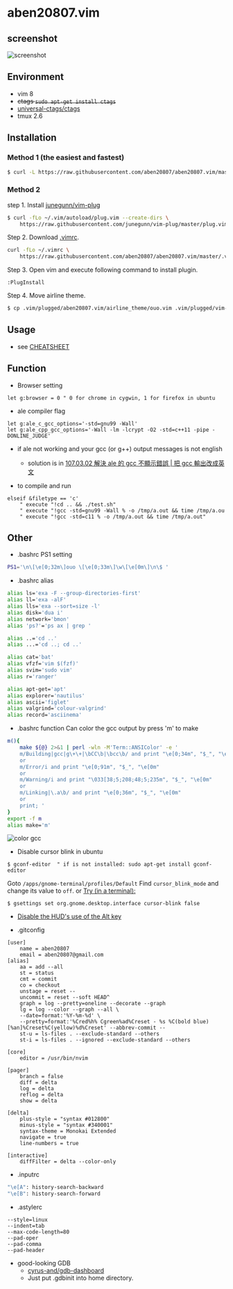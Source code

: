 aben20807.vim
===

## screenshot

![screenshot](https://imgur.com/8aNemHB.png)

## Environment

+ vim 8
+ ~~ctags `sudo apt-get install ctags`~~
+ [universal-ctags/ctags](https://github.com/universal-ctags/ctags)
+ tmux 2.6

## Installation
### Method 1 (the easiest and fastest)
```sh
$ curl -L https://raw.githubusercontent.com/aben20807/aben20807.vim/master/setup.sh | bash
```

### Method 2
step 1. Install [junegunn/vim-plug](https://github.com/junegunn/vim-plug)

```sh
$ curl -fLo ~/.vim/autoload/plug.vim --create-dirs \
    https://raw.githubusercontent.com/junegunn/vim-plug/master/plug.vim
```

Step 2. Download [.vimrc](https://raw.githubusercontent.com/aben20807/aben20807.vim/master/.vimrc).

```sh
curl -fLo ~/.vimrc \
    https://raw.githubusercontent.com/aben20807/aben20807.vim/master/.vimrc
```

Step 3. Open vim and execute following command to install plugin.

```
:PlugInstall
```

Step 4. Move airline theme.

```sh
$ cp .vim/plugged/aben20807.vim/airline_theme/ouo.vim .vim/plugged/vim-airline-themes/autoload/airline/themes/
```

## Usage
+ see [CHEATSHEET](https://github.com/aben20807/aben20807.vim/blob/master/CHEATSHEET.md)

## Function
+ Browser setting

```vim
let g:browser = 0 " 0 for chrome in cygwin, 1 for firefox in ubuntu
```

+ ale compiler flag

```vim
let g:ale_c_gcc_options='-std=gnu99 -Wall'
let g:ale_cpp_gcc_options='-Wall -lm -lcrypt -O2 -std=c++11 -pipe -DONLINE_JUDGE'
```

+ if ale not working and your gcc (or g++) output messages is not english
    + solution is in [107.03.02 解決 ale 的 gcc 不顯示錯誤 | 把 gcc 輸出改成英文](https://aben20807.blogspot.tw/2018/03/1070302-ale-gcc-gcc.html#more)

+ <F5> to compile and run

```vim
elseif &filetype == 'c'
    " execute "!cd .. && ./test.sh"
    " execute "!gcc -std=gnu99 -Wall % -o /tmp/a.out && time /tmp/a.ou
    " execute "!gcc -std=c11 % -o /tmp/a.out && time /tmp/a.out"
```

## Other
+ .bashrc PS1 setting

```sh
PS1='\n\[\e[0;32m\]ouo \[\e[0;33m\]\w\[\e[0m\]\n\$ '
```

+ .bashrc alias

```sh
alias ls='exa -F --group-directories-first'
alias ll='exa -alF'
alias lls='exa --sort=size -l'
alias disk='dua i'
alias network='bmon'
alias 'ps?'='ps ax | grep '

alias ..='cd ..'
alias ...='cd ..; cd ..'

alias cat='bat'
alias vfzf='vim $(fzf)'
alias svim='sudo vim'
alias r='ranger'

alias apt-get='apt'
alias explorer='nautilus'
alias ascii='figlet'
alias valgrind='colour-valgrind'
alias record='asciinema'
```

+ .bashrc function
Can color the gcc output by press 'm' to make

```sh
m(){
    make ${@} 2>&1 | perl -wln -M'Term::ANSIColor' -e '
    m/Building|gcc|g\+\+|\bCC\b|\bcc\b/ and print "\e[0;34m", "$_", "\e[0m"
    or
    m/Error/i and print "\e[0;91m", "$_", "\e[0m"
    or
    m/Warning/i and print "\033[38;5;208;48;5;235m", "$_", "\e[0m"
    or
    m/Linking|\.a\b/ and print "\e[0;36m", "$_", "\e[0m"
    or
    print; '
}
export -f m
alias make='m'
```

![color gcc](https://imgur.com/5oVwklq.png)

+ Disable cursor blink in ubuntu

```
$ gconf-editor  " if is not installed: sudo apt-get install gconf-editor
```

Goto `/apps/gnome-terminal/profiles/Default`
Find `cursor_blink_mode` and change its value to `off`.
or
[Try (in a terminal):](https://askubuntu.com/a/311905)

```
$ gsettings set org.gnome.desktop.interface cursor-blink false
```

+ [Disable the HUD's use of the Alt key](https://askubuntu.com/a/122232)

+ .gitconfig

```
[user]
    name = aben20807
    email = aben20807@gmail.com
[alias]
    aa = add --all
    st = status
    cmt = commit
    co = checkout
    unstage = reset --
    uncommit = reset --soft HEAD^
    graph = log --pretty=oneline --decorate --graph
    lg = log --color --graph --all \
    --date=format:'%Y-%m-%d' \
    --pretty=format:'%Cred%h% Cgreen%ad%Creset - %s %C(bold blue)[%an]%Creset%C(yellow)%d%Creset' --abbrev-commit --
    st-u = ls-files . --exclude-standard --others
    st-i = ls-files . --ignored --exclude-standard --others

[core]
    editor = /usr/bin/nvim

[pager]
    branch = false
    diff = delta
    log = delta
    reflog = delta
    show = delta

[delta]
    plus-style = "syntax #012800"
    minus-style = "syntax #340001"
    syntax-theme = Monokai Extended
    navigate = true
    line-numbers = true

[interactive]
    diffFilter = delta --color-only
```

+ .inputrc

```bash
"\e[A": history-search-backward
"\e[B": history-search-forward
```

+ .astylerc

```
--style=linux
--indent=tab
--max-code-length=80
--pad-oper
--pad-comma
--pad-header
```

+ good-looking GDB
    + [cyrus-and/gdb-dashboard](https://github.com/cyrus-and/gdb-dashboard)
    + Just put .gdbinit into home directory.

